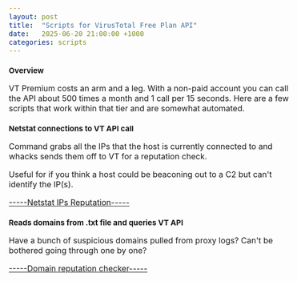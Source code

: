 ```yaml
---
layout: post
title:  "Scripts for VirusTotal Free Plan API"
date:   2025-06-20 21:00:00 +1000
categories: scripts
---
```


<style>
  body { font-size: 16px; }
  body {font-family: 'Inter', sans-serif}
  h1 { font-size: 19px !important; }
  h2 { font-size: 17px !important; }
  h3 { font-size: 15px !important; }
</style>

### Overview
VT Premium costs an arm and a leg. With a non-paid account you can call the API about 500 times a month and 1 call per 15 seconds. Here are a few scripts that work within that tier and are somewhat automated.

### Netstat connections to VT API call

Command grabs all the IPs that the host is currently connected to and whacks sends them off to VT for a reputation check.

Useful for if you think a host could be beaconing out to a C2 but can't identify the IP(s).

[-----Netstat IPs Reputation-----](https://github.com/lvl0socanalyst/Scripts/blob/main/netstat_connections_virustotal_checker.py)

### Reads domains from .txt file and queries VT API

Have a bunch of suspicious domains pulled from proxy logs? Can't be bothered going through one by one?

[-----Domain reputation checker-----](https://github.com/lvl0socanalyst/Scripts/blob/main/virustotal_free_api_call.py)